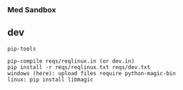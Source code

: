 ### Med Sandbox


## dev

```
pip-tools

pip-compile reqs/reqlinux.in (or dev.in)
pip install -r reqs/reqlinux.txt reqs/dev.txt
windows (here): upload files require python-magic-bin
linux: pip install libmagic
```

